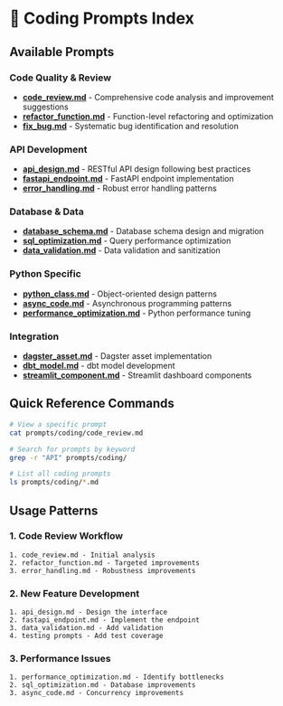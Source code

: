 # 🔧 Coding Prompts Index

## Available Prompts

### Code Quality & Review
- **[code_review.md](code_review.md)** - Comprehensive code analysis and improvement suggestions
- **[refactor_function.md](refactor_function.md)** - Function-level refactoring and optimization
- **[fix_bug.md](fix_bug.md)** - Systematic bug identification and resolution

### API Development
- **[api_design.md](api_design.md)** - RESTful API design following best practices
- **[fastapi_endpoint.md](fastapi_endpoint.md)** - FastAPI endpoint implementation
- **[error_handling.md](error_handling.md)** - Robust error handling patterns

### Database & Data
- **[database_schema.md](database_schema.md)** - Database schema design and migration
- **[sql_optimization.md](sql_optimization.md)** - Query performance optimization
- **[data_validation.md](data_validation.md)** - Data validation and sanitization

### Python Specific
- **[python_class.md](python_class.md)** - Object-oriented design patterns
- **[async_code.md](async_code.md)** - Asynchronous programming patterns
- **[performance_optimization.md](performance_optimization.md)** - Python performance tuning

### Integration
- **[dagster_asset.md](dagster_asset.md)** - Dagster asset implementation
- **[dbt_model.md](dbt_model.md)** - dbt model development
- **[streamlit_component.md](streamlit_component.md)** - Streamlit dashboard components

## Quick Reference Commands

```bash
# View a specific prompt
cat prompts/coding/code_review.md

# Search for prompts by keyword
grep -r "API" prompts/coding/

# List all coding prompts
ls prompts/coding/*.md
```

## Usage Patterns

### 1. Code Review Workflow
```
1. code_review.md - Initial analysis
2. refactor_function.md - Targeted improvements
3. error_handling.md - Robustness improvements
```

### 2. New Feature Development
```
1. api_design.md - Design the interface
2. fastapi_endpoint.md - Implement the endpoint
3. data_validation.md - Add validation
4. testing prompts - Add test coverage
```

### 3. Performance Issues
```
1. performance_optimization.md - Identify bottlenecks
2. sql_optimization.md - Database improvements
3. async_code.md - Concurrency improvements
```
